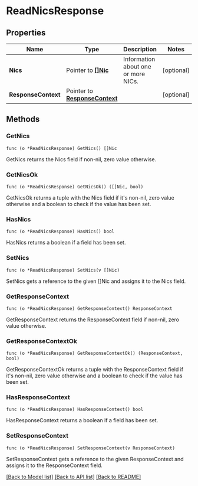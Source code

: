 # ReadNicsResponse

## Properties

Name | Type | Description | Notes
------------ | ------------- | ------------- | -------------
**Nics** | Pointer to [**[]Nic**](Nic.md) | Information about one or more NICs. | [optional] 
**ResponseContext** | Pointer to [**ResponseContext**](ResponseContext.md) |  | [optional] 

## Methods

### GetNics

`func (o *ReadNicsResponse) GetNics() []Nic`

GetNics returns the Nics field if non-nil, zero value otherwise.

### GetNicsOk

`func (o *ReadNicsResponse) GetNicsOk() ([]Nic, bool)`

GetNicsOk returns a tuple with the Nics field if it's non-nil, zero value otherwise
and a boolean to check if the value has been set.

### HasNics

`func (o *ReadNicsResponse) HasNics() bool`

HasNics returns a boolean if a field has been set.

### SetNics

`func (o *ReadNicsResponse) SetNics(v []Nic)`

SetNics gets a reference to the given []Nic and assigns it to the Nics field.

### GetResponseContext

`func (o *ReadNicsResponse) GetResponseContext() ResponseContext`

GetResponseContext returns the ResponseContext field if non-nil, zero value otherwise.

### GetResponseContextOk

`func (o *ReadNicsResponse) GetResponseContextOk() (ResponseContext, bool)`

GetResponseContextOk returns a tuple with the ResponseContext field if it's non-nil, zero value otherwise
and a boolean to check if the value has been set.

### HasResponseContext

`func (o *ReadNicsResponse) HasResponseContext() bool`

HasResponseContext returns a boolean if a field has been set.

### SetResponseContext

`func (o *ReadNicsResponse) SetResponseContext(v ResponseContext)`

SetResponseContext gets a reference to the given ResponseContext and assigns it to the ResponseContext field.


[[Back to Model list]](../README.md#documentation-for-models) [[Back to API list]](../README.md#documentation-for-api-endpoints) [[Back to README]](../README.md)


